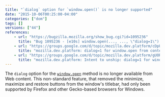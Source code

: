 ```yaml
---
title: "`dialog` option for `window.open()` is no longer supported"
date: "2015-10-06T00:25:00-04:00"
categories: ["dom"]
tags: []
versions: ["44"]
references:
    - url: "https://bugzilla.mozilla.org/show_bug.cgi?id=1095236"
      title: "Bug 1095236 - [e10s] window.open(..., ..., \"dialog=1\") breaks with e10s enabled"
    - url: "https://groups.google.com/d/topic/mozilla.dev.platform/cDpULPod8nQ/discussion"
      title: "mozilla.dev.platform: dialog=1 for window.open from content"
    - url: "https://groups.google.com/d/topic/mozilla.dev.platform/gUORXMzvH1Y/discussion"
      title: "mozilla.dev.platform: Intent to unship: dialog=1 for window.open from web content"
---
```

The `dialog` option for the [`window.open`](https://developer.mozilla.org/docs/Web/API/Window/open) method is no longer available from Web content. This non-standard feature, that removed the minimize, maximize and restore buttons from the window's titlebar, had only been supported by Firefox and other Gecko-based browsers for Windows.
